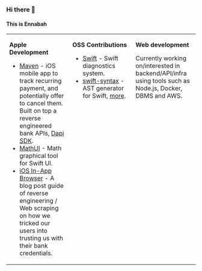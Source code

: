### Hi there 👋
#### This is Ennabah

<table width='100%'>
    <tr>
        <td width='33%' valign='top'>
            <p><b>Apple Development</b></p>
            <ul>
                <li>
                    <a href='https://github.com/MEnnabah/maven'>Maven</a> - iOS mobile app to track recurring payment, and potentially offer to cancel them. Built on top a reverse engineered bank APIs, <a href='https://cocoapods.org/pods/DapiConnect'>Dapi SDK</a>.
                </li>
                <li>
                    <a href='https://github.com/MEnnabah/MathUI'>MathUI</a> - Math graphical tool for Swift UI.
                </li>
                <li>
                    <a href='https://ennabah.com/ios/privacy/2022/09/06/ios-in-app-browser.html'>iOS In-App Browser</a> - A blog post guide of reverse engineering / Web scraping on how we tricked our users into trusting us with their bank credentials.
                </li>
            </ul>
        </td>
        <td width='33%' valign='top'>
            <p><b>OSS Contributions</b></p>
            <ul>
                <li>
                    <a href='https://github.com/apple/swift/pull/11894'>Swift</a> - Swift diagnostics system.
                </li>
                <li>
                    <a href='https://github.com/apple/swift-syntax/pulls?q=is%3Apr+author%3AMEnnabah+'>swift-syntax</a> - AST generator for Swift, <a href='https://swift-ast-explorer.com/'>more</a>.
                </li>
            </ul>
        </td>
        <td width='33%' valign='top'>
            <p><b>Web development</b></p>
            <p>
                Currently working on/interested in backend/API/infra using tools such as Node.js, Docker, DBMS and AWS.
            </p>
        </td>
    </tr>
</table>
<!--
**MEnnabah/MEnnabah** is a ✨ _special_ ✨ repository because its `README.md` (this file) appears on your GitHub profile.

Here are some ideas to get you started:

- 🔭 I’m currently working on ...
- 🌱 I’m currently learning ...
- 👯 I’m looking to collaborate on ...
- 🤔 I’m looking for help with ...
- 💬 Ask me about ...
- 📫 How to reach me: ...
- 😄 Pronouns: ...
- ⚡ Fun fact: ...
-->
